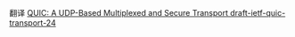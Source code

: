 
翻译 [QUIC: A UDP-Based Multiplexed and Secure Transport draft-ietf-quic-transport-24](https://tools.ietf.org/html/draft-ietf-quic-transport-24)
